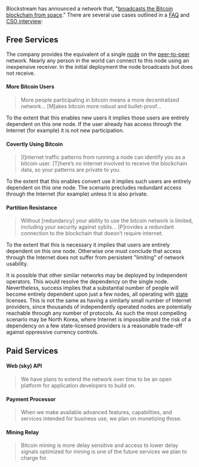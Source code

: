 Blockstream has announced a network that, "[broadcasts the Bitcoin blockchain from space](https://blockstream.com/satellite)." There are several use cases outlined in a [FAQ](https://blockstream.com/satellite/faq/) and [CSO interview](https://github.com/libbitcoin/libbitcoin/wiki/Translation:-Bitcoin-Satellite-Mining-Decentralization):

## Free Services
The company provides the equivalent of a single [node](Glossary#node) on the [peer-to-peer](Glossary#peer-to-peer)  network. Nearly any person in the world can connect to this node using an inexpensive receiver. In the initial deployment the node broadcasts but does not receive.

#### More Bitcoin Users
> More people participating in bitcoin means a more decentralized network... [M]akes bitcoin more robust and bullet-proof...

To the extent that this enables new users it implies those users are entirely dependent on this one node. If the user already has access through the Internet (for example) it is not new participation.

#### Covertly Using Bitcoin
> [I]nternet traffic patterns from running a node can identify you as a bitcoin user. [T]here’s no internet involved to receive the blockchain data, so your patterns are private to you.

To the extent that this enables convert use it implies such users are entirely dependent on this one node. The scenario precludes redundant access through the Internet (for example) unless it is also private.

#### Partition Resistance
> Without [redundancy] your ability to use the bitcoin network is limited, including your security against sybils... [P]rovides a redundant connection to the blockchain that doesn’t require internet. 

To the extent that this is necessary it implies that users are entirely dependent on this one node. Otherwise one must conclude that access through the Internet does not suffer from persistent "limiting" of network usability.

It is possible that other similar networks may be deployed by independent operators. This would resolve the dependency on the single node. Nevertheless, success implies that a substantial number of people will become entirely dependent upon just a few nodes, all operating with [state](Glossary#state) licenses. This is not the same as having a similarly small number of Internet providers, since thousands of independently operated nodes are potentially reachable through any number of protocols. As such the most compelling scenario may be North Korea, where Internet is impossible and the risk of a dependency on a few state-licensed providers is a reasonable trade-off against oppressive currency controls.

## Paid Services

#### Web (sky) API
> We have plans to extend the network over time to be an open platform for application developers to build on.

#### Payment Processor
> When we make available advanced features, capabilities, and services intended for business use, we plan on monetizing those.

#### Mining Relay
> Bitcoin mining is more delay sensitive and access to lower delay signals optimized for mining is one of the future services we plan to charge for.

